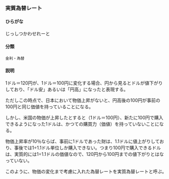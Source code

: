 <div style="display:none;">

## [あ行](securities-terms?id=あ行)
## [か行](securities-terms?id=か行)
## [さ行](securities-terms?id=さ行)

</div>

### 実質為替レート

#### ひらがな

じっしつかわせれーと

#### 分類

`金利・為替`

#### 説明

1ドル＝120円が、1ドル＝100円に変化する場合、円から見るとドルが値下がりしており、「ドル安」あるいは「円高」になったと表現する。
 
ただしこの時点で、日本において物価上昇がないと、円高後の100円が事前の100円と同じ価値を持っていることになる。
 
しかし、米国の物価が上昇したとすると（1ドル＝100円）、新たに100円で購入できるようになった1ドルは、かつての購買力（価値）を持っていないことになる。
物価上昇率が10％ならば、事前に1ドルであった財は、1.1ドルに値上がりしており、事後では1÷1.1ドル単位しか購入できない。つまり100円で購入できるドルは、実質的には1÷1.1ドルの価値なので、120円から100円までの値下がりとはなっていない。
 
このように、物価の変化まで考慮に入れた為替レートを実質為替レートと呼ぶ。

<div style="display:none;">

## [た行](securities-terms?id=た行)
## [な行](securities-terms?id=な行)
## [は行](securities-terms?id=は行)
## [ま行](securities-terms?id=ま行)
## [や行](securities-terms?id=や行)
## [ら行](securities-terms?id=ら行)
## [わ行](securities-terms?id=わ行)
## [英数字・記号](securities-terms?id=英数字・記号)

</div>

